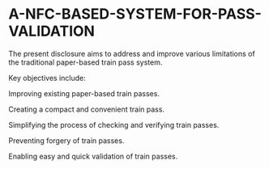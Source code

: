 # A-NFC-BASED-SYSTEM-FOR-PASS-VALIDATION
The present disclosure aims to address and improve various limitations of the traditional paper-based train pass system. 

Key objectives include:

  Improving existing paper-based train passes.

  Creating a compact and convenient train pass.

  Simplifying the process of checking and verifying train passes.

  Preventing forgery of train passes.

  Enabling easy and quick validation of train passes.
